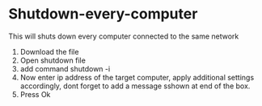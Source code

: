 # Shutdown-every-computer
This will shuts down every computer connected to the same network

1) Download the file
2) Open shutdown file 
3) add command shutdown -i
4) Now enter ip address of the target computer, apply additional settings accordingly,
	dont forget to add a message sshown at end of the box.
5) Press Ok